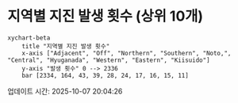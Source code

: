 # 지역별 지진 발생 횟수 (상위 10개)

```mermaid
xychart-beta
    title "지역별 지진 발생 횟수"
    x-axis ["Adjacent", "Off", "Northern", "Southern", "Noto,", "Central", "Hyuganada", "Western", "Eastern", "Kiisuido"]
    y-axis "발생 횟수" 0 --> 2336
    bar [2334, 164, 43, 39, 28, 24, 17, 16, 15, 11]
```

업데이트 시간: 2025-10-07 20:04:26
